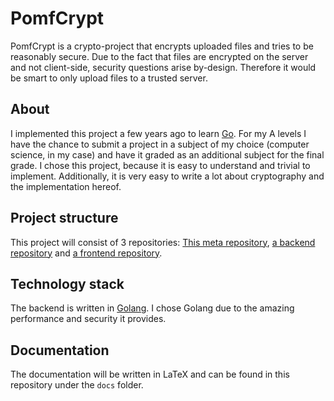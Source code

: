 # PomfCrypt

PomfCrypt is a crypto-project that encrypts uploaded files and tries to be reasonably secure.
Due to the fact that files are encrypted on the server and not client-side, security questions arise by-design. Therefore it would be smart to only upload files to a trusted server.

## About

I implemented this project a few years ago to learn [Go](https://golang.org). For my A levels I have the chance to submit a project in a subject of my choice (computer science, in my case) and have it graded as an additional subject for the final grade. I chose this project, because it is easy to understand and trivial to implement. Additionally, it is very easy to write a lot about cryptography and the implementation hereof.

## Project structure

This project will consist of 3 repositories: [This meta repository](https://github.com/pomfcrypt/pomfcrypt), [a backend repository](https://github.com/pomfcrypt/pomfcrypt-backend) and [a frontend repository](https://github.com/pomfcrypt/pomfcrypt-frontend).

## Technology stack

The backend is written in [Golang](https://golang.org). I chose Golang due to the amazing performance and security it provides.

## Documentation

The documentation will be written in LaTeX and can be found in this repository under the `docs` folder.